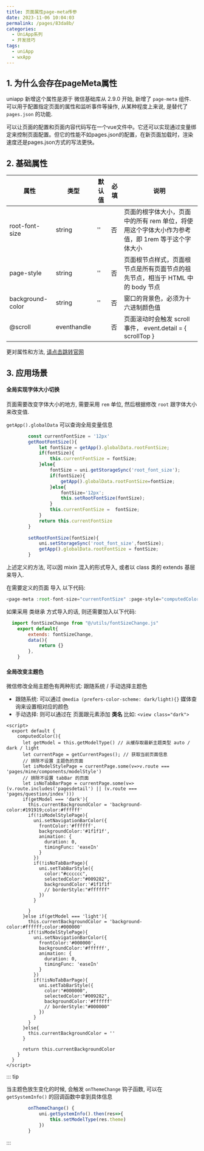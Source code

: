 ```yaml
---
title: 页面属性page-meta传参
date: 2023-11-06 10:04:03
permalink: /pages/83da8b/
categories:
  - UniApp系列
  - 开发技巧
tags:
  - uniApp
  - wxApp
---
```


## 1. 为什么会存在pageMeta属性

uniapp 新增这个属性是源于 微信基础库从 2.9.0 开始, 新增了 `page-meta` 组件. 可以用于配置指定页面的属性和监听事件等操作, 从某种程度上来说, 是替代了 `pages.json` 的功能.

可以让页面的配置和页面内容代码写在一个vue文件中。它还可以实现通过变量绑定来控制页面配置。但它的性能不如pages.json的配置，在新页面加载时，渲染速度还是pages.json方式的写法更快。

## 2. 基础属性

| 属性               | 类型          | 默认值 | 必填  | 说明                                                    |
|------------------|-------------|-----|-----|-------------------------------------------------------|
| root-font-size   | string      | ''  | 否   | 页面的根字体大小，页面中的所有 rem 单位，将使用这个字体大小作为参考值，即 1rem 等于这个字体大小 |
| page-style       | string      | ''  | 否   | 页面根节点样式，页面根节点是所有页面节点的祖先节点，相当于 HTML 中的 body 节点         |
| background-color | string      | ''  | 否   | 窗口的背景色，必须为十六进制颜色值                                     |
| @scroll	         | eventhandle |     | 否   | 页面滚动时会触发 scroll 事件， event.detail = { scrollTop }      |

更对属性和方法, [请点击跳转官网](https://uniapp.dcloud.net.cn/component/page-meta.html#)


## 3. 应用场景

#### 全局实现字体大小切换

页面需要改变字体大小的地方, 需要采用 `rem` 单位, 然后根据修改 `root` 跟字体大小来改变值.

`getApp().globalData` 可以查询全局变量信息

```javascript
        const currentFontSize = '12px'
        getRootFontSize(){
            let fontSize = getApp().globalData.rootFontSize;
            if(fontSize){
                this.currentFontSize = fontSize;
            }else{
                fontSize = uni.getStorageSync('root_font_size');
                if(fontSize){
                    getApp().globalData.rootFontSize=fontSize;
                }else{
                    fontSize='12px';
                    this.setRootFontSize(fontSize);
                }
                this.currentFontSize =  fontSize;
            }
			return this.currentFontSize
        }
        
        setRootFontSize(fontSize){
            uni.setStorageSync('root_font_size',fontSize);
            getApp().globalData.rootFontSize = fontSize;
        }
```

上述定义的方法, 可以因 mixin 混入的形式导入, 或者以 class 类的 extends 基层来导入.

在需要定义的页面 导入 以下代码:
```javascript
<page-meta :root-font-size="currentFontSize" :page-style="computedColor"></page-meta>
```

如果采用 类继承 方式导入的话, 则还需要加入以下代码:

```javascript
  import fontSizeChange from "@/utils/fontSizeChange.js"
	export default{
		extends: fontSizeChange,
		data(){
			return {}
		},
	}
```

#### 全局改变主题色

微信修改全局主题色有两种形式: 跟随系统 / 手动选择主题色

- 跟随系统: 可以通过 `@media (prefers-color-scheme: dark/light){}` 媒体查询来设置相对应的颜色
- 手动选择: 则可以通过在 页面跟元素添加 **类名** 比如: `<view class="dark">`

```vue
<script>
  export default {
    computedColor(){
      let getModel = this.getModelType() // 从缓存取最新主题类型 auto / dark / light
      let currentPage = getCurrentPages(); // 获取当前页面信息
      // 排除不设置 主题色的页面
      let isModelStylePage = currentPage.some(v=>v.route === 'pages/mine/components/modelStyle')
      // 排除不设置 tabBar 的页面
      let isNoTabBarPage = currentPage.some(v=>(v.route.includes('pagesdetail') || (v.route === 'pages/question/index')))
      if(getModel === 'dark'){
        this.currentBackgroundColor = 'background-color:#191919;color:#ffffff'
        if(!isModelStylePage){
          uni.setNavigationBarColor({
            frontColor:'#ffffff',
            backgroundColor:'#1f1f1f',
            animation: {
              duration: 0,
              timingFunc: 'easeIn'
            }
          })
          if(!isNoTabBarPage){
            uni.setTabBarStyle({
              color:"#cccccc",
              selectedColor:"#009282",
              backgroundColor:'#1f1f1f'
              // borderStyle:"#ffffff"
            })
          }

        }
      }else if(getModel === 'light'){
        this.currentBackgroundColor = 'background-color:#ffffff;color:#000000'
        if(!isModelStylePage){
          uni.setNavigationBarColor({
            frontColor:'#000000',
            backgroundColor:'#ffffff',
            animation: {
              duration: 0,
              timingFunc: 'easeIn'
            }
          })
          if(!isNoTabBarPage){
            uni.setTabBarStyle({
              color:"#000000",
              selectedColor:"#009282",
              backgroundColor:'#ffffff'
              // borderStyle:"#000000"
            })
          }
        }
      }else{
        this.currentBackgroundColor = ''
      }

      return this.currentBackgroundColor
    }
  }
</script>
```

::: tip

当主题色放生变化的时候, 会触发 `onThemeChange` 钩子函数, 可以在 `getSystemInfo()` 的回调函数中拿到具体信息

```javascript
		onThemeChange() {
			uni.getSystemInfo().then(res=>{
				this.setModelType(res.theme)
			})
		}
```

:::
